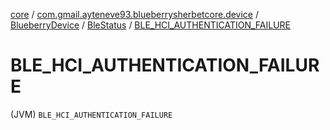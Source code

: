 [core](../../../index.md) / [com.gmail.ayteneve93.blueberrysherbetcore.device](../../index.md) / [BlueberryDevice](../index.md) / [BleStatus](index.md) / [BLE_HCI_AUTHENTICATION_FAILURE](./-b-l-e_-h-c-i_-a-u-t-h-e-n-t-i-c-a-t-i-o-n_-f-a-i-l-u-r-e.md)

# BLE_HCI_AUTHENTICATION_FAILURE

(JVM) `BLE_HCI_AUTHENTICATION_FAILURE`